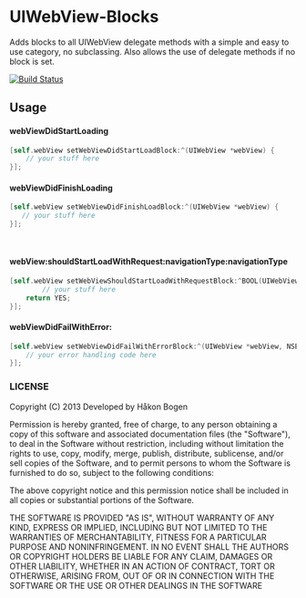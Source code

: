 UIWebView-Blocks
================

Adds blocks to all UIWebView delegate methods with a simple and easy to use category, no subclassing. Also allows the use of delegate methods if no block is set.

[![Build Status](https://travis-ci.org/haaakon/UIWebView-Blocks.png)](https://travis-ci.org/haaakon/UIWebView-Blocks)


## Usage

#### webViewDidStartLoading
```objective-c
[self.webView setWebViewDidStartLoadBlock:^(UIWebView *webView) {
    // your stuff here
}];
```

#### webViewDidFinishLoading
```objective-c
[self.webView setWebViewDidFinishLoadBlock:^(UIWebView *webView) {
   // your stuff here
}];
    
            
```

#### webView:shouldStartLoadWithRequest:navigationType:navigationType
```objective-c
[self.webView setWebViewShouldStartLoadWithRequestBlock:^BOOL(UIWebView *webView, NSURLRequest *request, UIWebViewNavigationType navigationType) {
        // your stuff here
    return YES;
}];

```
#### webViewDidFailWithError:
```objective-c
[self.webView setWebViewDidFailWithErrorBlock:^(UIWebView *webView, NSError *error) {
    // your error handling code here
}];
```

### LICENSE

Copyright (C) 2013 Developed by Håkon Bogen

Permission is hereby granted, free of charge, to any person obtaining a copy of this software and associated documentation files (the "Software"), to deal in the Software without restriction, including without limitation the rights to use, copy, modify, merge, publish, distribute, sublicense, and/or sell copies of the Software, and to permit persons to whom the Software is furnished to do so, subject to the following conditions:

The above copyright notice and this permission notice shall be included in all copies or substantial portions of the Software.

THE SOFTWARE IS PROVIDED "AS IS", WITHOUT WARRANTY OF ANY KIND, EXPRESS OR IMPLIED, INCLUDING BUT NOT LIMITED TO THE WARRANTIES OF MERCHANTABILITY, FITNESS FOR A PARTICULAR PURPOSE AND NONINFRINGEMENT. IN NO EVENT SHALL THE AUTHORS OR COPYRIGHT HOLDERS BE LIABLE FOR ANY CLAIM, DAMAGES OR OTHER LIABILITY, WHETHER IN AN ACTION OF CONTRACT, TORT OR OTHERWISE, ARISING FROM, OUT OF OR IN CONNECTION WITH THE SOFTWARE OR THE USE OR OTHER DEALINGS IN THE SOFTWARE
